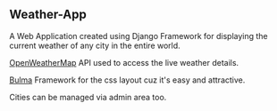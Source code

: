 ## Weather-App 

A Web Application created using Django Framework for displaying the current weather of any city in the entire world.

[OpenWeatherMap](https://openweathermap.org) API used to access the live weather details.

[Bulma](https://bulma.io/) Framework for the css layout cuz it's easy and attractive. <br />

Cities can be managed via admin area too.
